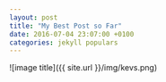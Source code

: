 ```yaml
---
layout: post
title: "My Best Post so Far"
date: 2016-07-04 23:07:00 +0100
categories: jekyll populars
---
```

![image title]({{ site.url }}/img/kevs.png)
